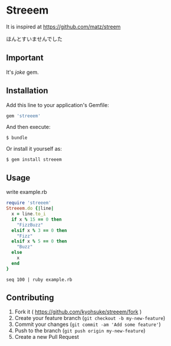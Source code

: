 # Streeem

It is inspired at https://github.com/matz/streem

ほんとすいませんでした

## Important

It's *joke* gem.


## Installation

Add this line to your application's Gemfile:

```ruby
gem 'streeem'
```

And then execute:

    $ bundle

Or install it yourself as:

    $ gem install streeem

## Usage

write example.rb

```ruby
require 'streeem'
Streeem.do {|line|
  x = line.to_i
  if x % 15 == 0 then
    "FizzBuzz"
  elsif x % 3 == 0 then
    "Fizz"
  elsif x % 5 == 0 then
    "Buzz"
  else
    x
  end
}
```

```shell
seq 100 | ruby example.rb 
```

## Contributing

1. Fork it ( https://github.com/kyohsuke/streeem/fork )
2. Create your feature branch (`git checkout -b my-new-feature`)
3. Commit your changes (`git commit -am 'Add some feature'`)
4. Push to the branch (`git push origin my-new-feature`)
5. Create a new Pull Request
